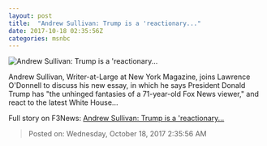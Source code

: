 ```yaml
---
layout: post
title:  "Andrew Sullivan: Trump is a 'reactionary..."
date: 2017-10-18 02:35:56Z
categories: msnbc
---
```


![Andrew Sullivan: Trump is a 'reactionary...](http://media1.s-nbcnews.com/j/MSNBC/Components/Video/201710/MNBC-LO-XXXXXXXX_CLN_SDO-3A2_21-55_THE_LAST_WORD_AS_frame_93324.video_1067x600.jpg)

Andrew Sullivan, Writer-at-Large at New York Magazine, joins Lawrence O'Donnell to discuss his new essay, in which he says President Donald Trump has "the unhinged fantasies of a 71-year-old Fox News viewer," and react to the latest White House...


Full story on F3News: [Andrew Sullivan: Trump is a 'reactionary...](http://www.f3nws.com/n/jc2cuF)

> Posted on: Wednesday, October 18, 2017 2:35:56 AM
